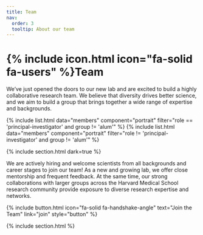 ```yaml
---
title: Team
nav:
  order: 3
  tooltip: About our team
---
```


# {% include icon.html icon="fa-solid fa-users" %}Team

We’ve just opened the doors to our new lab and are excited to build a highly collaborative research team. We believe that diversity drives better science, and we aim to build a group that brings together a wide range of expertise and backgrounds.

{% include list.html data="members" component="portrait" filter="role == 'principal-investigator' and group != 'alum'" %} {% include list.html data="members" component="portrait" filter="role != 'principal-investigator' and group != 'alum'" %}

{% include section.html dark=true %}

We are actively hiring and welcome scientists from all backgrounds and career stages to join our team! As a new and growing lab, we offer close mentorship and frequent feedback. At the same time, our strong collaborations with larger groups across the Harvard Medical School research community provide exposure to diverse research expertise and networks.

{% include button.html icon="fa-solid fa-handshake-angle" text="Join the Team" link="join" style="button" %}

{% include section.html %}
